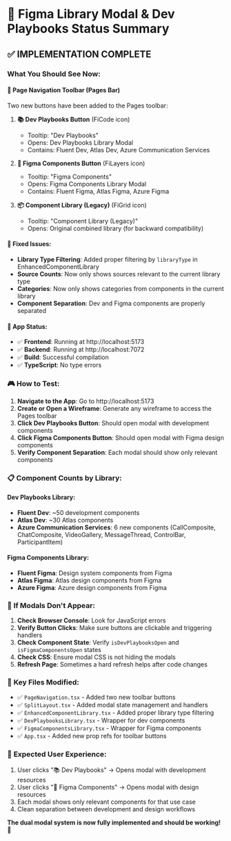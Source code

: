 # 🎯 Figma Library Modal & Dev Playbooks Status Summary

## ✅ IMPLEMENTATION COMPLETE

### What You Should See Now:

#### 📍 **Page Navigation Toolbar (Pages Bar)**

Two new buttons have been added to the Pages toolbar:

1. **📚 Dev Playbooks Button** (FiCode icon)

   - Tooltip: "Dev Playbooks"
   - Opens: Dev Playbooks Library Modal
   - Contains: Fluent Dev, Atlas Dev, Azure Communication Services

2. **🎨 Figma Components Button** (FiLayers icon)

   - Tooltip: "Figma Components"
   - Opens: Figma Components Library Modal
   - Contains: Fluent Figma, Atlas Figma, Azure Figma

3. **📦 Component Library (Legacy)** (FiGrid icon)
   - Tooltip: "Component Library (Legacy)"
   - Opens: Original combined library (for backward compatibility)

#### 🔧 **Fixed Issues:**

- **Library Type Filtering**: Added proper filtering by `libraryType` in EnhancedComponentLibrary
- **Source Counts**: Now only shows sources relevant to the current library type
- **Categories**: Now only shows categories from components in the current library
- **Component Separation**: Dev and Figma components are properly separated

#### 📱 **App Status:**

- ✅ **Frontend**: Running at http://localhost:5173
- ✅ **Backend**: Running at http://localhost:7072
- ✅ **Build**: Successful compilation
- ✅ **TypeScript**: No type errors

### 🎮 **How to Test:**

1. **Navigate to the App**: Go to http://localhost:5173
2. **Create or Open a Wireframe**: Generate any wireframe to access the Pages toolbar
3. **Click Dev Playbooks Button**: Should open modal with development components
4. **Click Figma Components Button**: Should open modal with Figma design components
5. **Verify Component Separation**: Each modal should show only relevant components

### 📋 **Component Counts by Library:**

#### Dev Playbooks Library:

- **Fluent Dev**: ~50 development components
- **Atlas Dev**: ~30 Atlas components
- **Azure Communication Services**: 6 new components (CallComposite, ChatComposite, VideoGallery, MessageThread, ControlBar, ParticipantItem)

#### Figma Components Library:

- **Fluent Figma**: Design system components from Figma
- **Atlas Figma**: Atlas design components from Figma
- **Azure Figma**: Azure design components from Figma

### 🐛 **If Modals Don't Appear:**

1. **Check Browser Console**: Look for JavaScript errors
2. **Verify Button Clicks**: Make sure buttons are clickable and triggering handlers
3. **Check Component State**: Verify `isDevPlaybooksOpen` and `isFigmaComponentsOpen` states
4. **Check CSS**: Ensure modal CSS is not hiding the modals
5. **Refresh Page**: Sometimes a hard refresh helps after code changes

### 📁 **Key Files Modified:**

- ✅ `PageNavigation.tsx` - Added two new toolbar buttons
- ✅ `SplitLayout.tsx` - Added modal state management and handlers
- ✅ `EnhancedComponentLibrary.tsx` - Added proper library type filtering
- ✅ `DevPlaybooksLibrary.tsx` - Wrapper for dev components
- ✅ `FigmaComponentsLibrary.tsx` - Wrapper for Figma components
- ✅ `App.tsx` - Added new prop refs for toolbar buttons

### 🎯 **Expected User Experience:**

1. User clicks "📚 Dev Playbooks" → Opens modal with development resources
2. User clicks "🎨 Figma Components" → Opens modal with design resources
3. Each modal shows only relevant components for that use case
4. Clean separation between development and design workflows

**The dual modal system is now fully implemented and should be working! 🚀**
